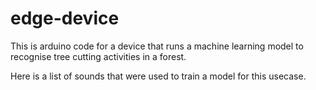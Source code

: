 # edge-device

This is arduino code for a device that runs a machine learning model to recognise tree cutting activities in a forest.

Here is a list of sounds that were used to train a model for this usecase.
